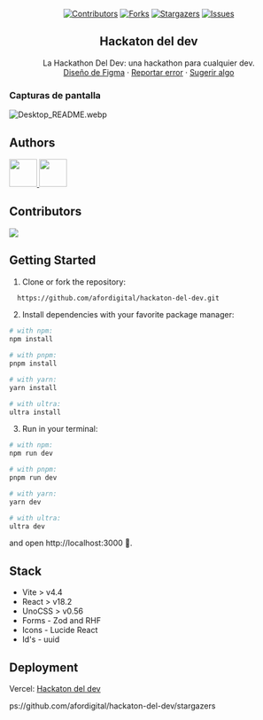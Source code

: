 <div align="center">

[![Contributors][contributors-shield]][contributors-url]
[![Forks][forks-shield]][forks-url]
[![Stargazers][stars-shield]][stars-url]
[![Issues][issues-shield]][issues-url]

## Hackaton del dev

La Hackathon Del Dev: una hackathon para cualquier dev.\
[Diseño de Figma](https://www.figma.com/file/DB7UnFLhRHdJHN1aE4dTLj/Landing-hackathon?type=design&node-id=86%3A192&mode=design&t=2RUeY0uJmcgMi0wG-1) · [Reportar error](https://github.com/afordigital/hackaton-del-dev/issues) · [Sugerir algo](https://github.com/afordigital/hackaton-del-dev/issues)

</div>

### Capturas de pantalla
![Desktop_README.webp](https://github.com/Edgarmejiav/hackaton-del-dev/assets/35704346/8e5a405a-5bef-4dc2-8f2d-46fdfadc7036)

## Authors
<a href="https://github.com/afordigital">
   <img width="50px" src="https://avatars.githubusercontent.com/u/43246362?v=4" />
</a>
<a href="https://github.com/jmontes33">
   <img width="50px" src="https://avatars.githubusercontent.com/u/109598200?v=4" />
</a>

## Contributors

<a href="https://github.com/afordigital/hackaton-del-dev/graphs/contributors">
  <img src="https://contrib.rocks/image?repo=afordigital/hackaton-del-dev" />
</a>

## Getting Started

1. Clone or fork the repository:

```bash
  https://github.com/afordigital/hackaton-del-dev.git
```

2. Install dependencies with your favorite package manager:

```bash
# with npm:
npm install

# with pnpm:
pnpm install

# with yarn:
yarn install

# with ultra:
ultra install
```

3. Run in your terminal:

```bash
# with npm:
npm run dev

# with pnpm:
pnpm run dev

# with yarn:
yarn dev

# with ultra:
ultra dev
```

and open http://localhost:3000 🌺.

## Stack

- Vite > v4.4
- React > v18.2
- UnoCSS > v0.56
- Forms - Zod and RHF
- Icons - Lucide React
- Id's - uuid


## Deployment

Vercel: [Hackaton del dev](https://hackaton-del-dev.vercel.app/)



ps://github.com/afordigital/hackaton-del-dev/stargazers


[contributors-shield]: https://img.shields.io/github/contributors/afordigital/hackaton-del-dev.svg?style=for-the-badge
[contributors-url]: https://github.com/afordigital/hackaton-del-dev/graphs/contributors
[forks-shield]: https://img.shields.io/github/forks/afordigital/hackaton-del-dev.svg?style=for-the-badge
[forks-url]: https://github.com/afordigital/hackaton-del-dev/network/members
[stars-shield]: https://img.shields.io/github/stars/afordigital/hackaton-del-dev.svg?style=for-the-badge
[stars-url]: https://github.com/afordigital/hackaton-del-dev/stargazers
[issues-shield]: https://img.shields.io/github/issues/afordigital/hackaton-del-dev.svg?style=for-the-badge
[issues-url]: https://github.com/afordigital/hackaton-del-dev/issues
